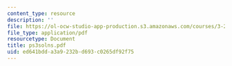 ```yaml
---
content_type: resource
description: ''
file: https://ol-ocw-studio-app-production.s3.amazonaws.com/courses/3-20-materials-at-equilibrium-sma-5111-fall-2003/ed641bdda3a9232bd693c0265df92f75_ps3solns.pdf
file_type: application/pdf
resourcetype: Document
title: ps3solns.pdf
uid: ed641bdd-a3a9-232b-d693-c0265df92f75
---
```

